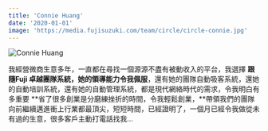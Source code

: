 ```yaml
---
title: 'Connie Huang'
date: '2020-01-01'
image: 'https://media.fujisuzuki.com/team/circle/circle-connie.jpg'
---
```

![Connie Huang](https://media.fujisuzuki.com/team/circle/circle-connie.jpg)

我經營微商生意多年，一直都在尋找一個源源不盡有被動收入的平台，我選擇
**跟隨Fuji 卓越團隊系統，她的領導能力令我佩服**，還有她的團隊自動吸客系統，還她的自動培訓系統，還有她的自動管理系統，都是現代網絡時代的需求，令我明白有多重要
**省了很多創業是分磨練挫折的時間，令我輕鬆創業，**帶領我們的團隊向前繼續邁進衝上行業都最頂尖，短短時間，已經證明了，一個月已經令我做從未有過的生意，很多客戶主動打電話找我...